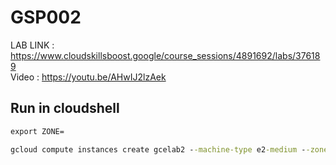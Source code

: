# GSP002

LAB LINK : https://www.cloudskillsboost.google/course_sessions/4891692/labs/376189 \
Video : https://youtu.be/AHwIJ2lzAek

## Run in cloudshell

```cmd
export ZONE=
```

```cmd
gcloud compute instances create gcelab2 --machine-type e2-medium --zone $ZONE
```
